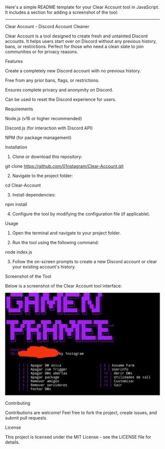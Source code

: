 Here's a simple README template for your Clear Account tool in JavaScript. It includes a section for adding a screenshot of the tool:


---

Clear Account - Discord Account Cleaner

Clear Account is a tool designed to create fresh and untainted Discord accounts. It helps users start over on Discord without any previous history, bans, or restrictions. Perfect for those who need a clean slate to join communities or for privacy reasons.

Features

Create a completely new Discord account with no previous history.

Free from any prior bans, flags, or restrictions.

Ensures complete privacy and anonymity on Discord.

Can be used to reset the Discord experience for users.


Requirements

Node.js (v16 or higher recommended)

Discord.js (for interaction with Discord API)

NPM (for package management)


Installation

1. Clone or download this repository:



git clone https://github.com/01nstagram/Clear-Account.git

2. Navigate to the project folder:



cd Clear-Account

3. Install dependencies:



npm install

4. Configure the tool by modifying the configuration file (if applicable).



Usage

1. Open the terminal and navigate to your project folder.


2. Run the tool using the following command:



node index.js

3. Follow the on-screen prompts to create a new Discord account or clear your existing account's history.



Screenshot of the Tool

Below is a screenshot of the Clear Account tool interface:


![Clear Account Tool Screenshot](ft/IMG_20250227_005826.png)


Contributing

Contributions are welcome! Feel free to fork the project, create issues, and submit pull requests.

License

This project is licensed under the MIT License - see the LICENSE file for details.
